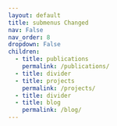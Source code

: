 ```yaml
---
layout: default
title: submenus Changed
nav: False
nav_order: 8
dropdown: False
children:
  - title: publications
    permalink: /publications/
  - title: divider
  - title: projects
    permalink: /projects/
  - title: divider
  - title: blog
    permalink: /blog/
---
```

